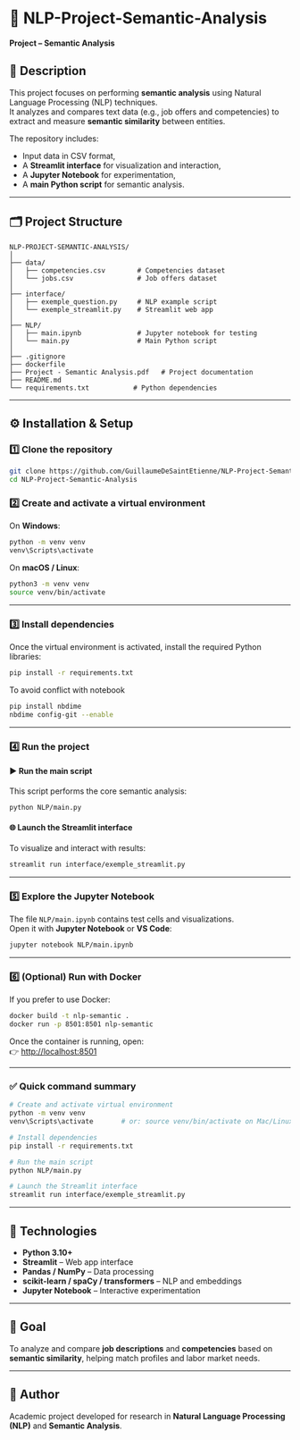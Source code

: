# 🧠 NLP-Project-Semantic-Analysis
**Project – Semantic Analysis**

## 📖 Description
This project focuses on performing **semantic analysis** using Natural Language Processing (NLP) techniques.  
It analyzes and compares text data (e.g., job offers and competencies) to extract and measure **semantic similarity** between entities.

The repository includes:
- Input data in CSV format,
- A **Streamlit interface** for visualization and interaction,
- A **Jupyter Notebook** for experimentation,
- A **main Python script** for semantic analysis.

---

## 🗂️ Project Structure

```
NLP-PROJECT-SEMANTIC-ANALYSIS/
│
├── data/
│   ├── competencies.csv        # Competencies dataset
│   └── jobs.csv                # Job offers dataset
│
├── interface/
│   ├── exemple_question.py     # NLP example script
│   └── exemple_streamlit.py    # Streamlit web app
│
├── NLP/
│   ├── main.ipynb              # Jupyter notebook for testing
│   └── main.py                 # Main Python script
│
├── .gitignore
├── dockerfile
├── Project - Semantic Analysis.pdf   # Project documentation
├── README.md
└── requirements.txt           # Python dependencies
```

---

## ⚙️ Installation & Setup

### 1️⃣ Clone the repository
```bash
git clone https://github.com/GuillaumeDeSaintEtienne/NLP-Project-Semantic-Analysis.git
cd NLP-Project-Semantic-Analysis
```

### 2️⃣ Create and activate a virtual environment

On **Windows**:
```bash
python -m venv venv
venv\Scripts\activate
```

On **macOS / Linux**:
```bash
python3 -m venv venv
source venv/bin/activate
```

---

### 3️⃣ Install dependencies
Once the virtual environment is activated, install the required Python libraries:
```bash
pip install -r requirements.txt
```
To avoid conflict with notebook
```bash
pip install nbdime
nbdime config-git --enable
```
---

### 4️⃣ Run the project

#### ▶️ Run the main script
This script performs the core semantic analysis:
```bash
python NLP/main.py
```

#### 🌐 Launch the Streamlit interface
To visualize and interact with results:
```bash
streamlit run interface/exemple_streamlit.py
```

---

### 5️⃣ Explore the Jupyter Notebook
The file `NLP/main.ipynb` contains test cells and visualizations.  
Open it with **Jupyter Notebook** or **VS Code**:
```bash
jupyter notebook NLP/main.ipynb
```

---

### 6️⃣ (Optional) Run with Docker
If you prefer to use Docker:

```bash
docker build -t nlp-semantic .
docker run -p 8501:8501 nlp-semantic
```

Once the container is running, open:  
👉 [http://localhost:8501](http://localhost:8501)

---

### ✅ Quick command summary
```bash
# Create and activate virtual environment
python -m venv venv
venv\Scripts\activate       # or: source venv/bin/activate on Mac/Linux

# Install dependencies
pip install -r requirements.txt

# Run the main script
python NLP/main.py

# Launch the Streamlit interface
streamlit run interface/exemple_streamlit.py
```

---

## 🧩 Technologies
- **Python 3.10+**
- **Streamlit** – Web app interface  
- **Pandas / NumPy** – Data processing  
- **scikit-learn / spaCy / transformers** – NLP and embeddings  
- **Jupyter Notebook** – Interactive experimentation  

---

## 🧠 Goal
To analyze and compare **job descriptions** and **competencies** based on **semantic similarity**, helping match profiles and labor market needs.

---

## 👤 Author
Academic project developed for research in **Natural Language Processing (NLP)** and **Semantic Analysis**.
